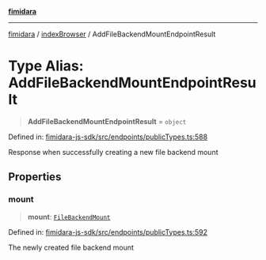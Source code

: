 [**fimidara**](../../README.md)

***

[fimidara](../../modules.md) / [indexBrowser](../README.md) / AddFileBackendMountEndpointResult

# Type Alias: AddFileBackendMountEndpointResult

> **AddFileBackendMountEndpointResult** = `object`

Defined in: [fimidara-js-sdk/src/endpoints/publicTypes.ts:588](https://github.com/softkave/fimidara/blob/feac071900ab8644442d355e5cb5db9df2f34600/fimidara-js-sdk/src/endpoints/publicTypes.ts#L588)

Response when successfully creating a new file backend mount

## Properties

### mount

> **mount**: [`FileBackendMount`](FileBackendMount.md)

Defined in: [fimidara-js-sdk/src/endpoints/publicTypes.ts:592](https://github.com/softkave/fimidara/blob/feac071900ab8644442d355e5cb5db9df2f34600/fimidara-js-sdk/src/endpoints/publicTypes.ts#L592)

The newly created file backend mount
